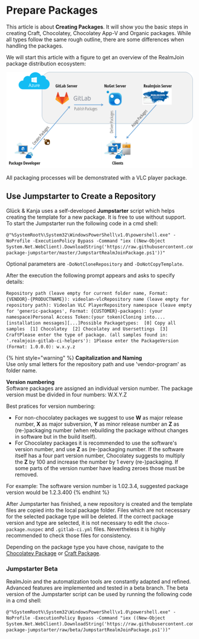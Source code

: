 # Prepare Packages

This article is about **Creating Packages**. It will show you the basic steps in creating Craft, Chocolatey, Chocolatey App-V and Organic packages. While all types follow the same rough outline, there are some differences when handling the packages.

We will start this article with a figure to get an overview of the RealmJoin package distribution ecosystem:

![](../.gitbook/assets/rj-ecosystem.png)

All packaging processes will be demonstrated with a VLC player package.

## Use Jumpstarter to Create a Repository

Glück & Kanja uses a self-developed **Jumpstarter** script which helps creating the template for a new package. It is free to use without support. To start the Jumpstarter run the following code in a cmd shell:

```text
@"%SystemRoot%\System32\WindowsPowerShell\v1.0\powershell.exe" -NoProfile -ExecutionPolicy Bypass -Command "iex ((New-Object System.Net.WebClient).DownloadString('https://raw.githubusercontent.com/realmjoin/realmjoin-package-jumpstarter/master/JumpstartRealmJoinPackage.ps1'))"
```

Optional parameters are `-DoNotCloneRepository` and `-DoNotCopyTemplate`.

After the execution the following prompt appears and asks to specify details:

```text
Repository path (leave empty for current folder name, Format: {VENDOR}-{PRODUCTNAME}): videolan-vlcRepository name (leave empty for repository path): Videolan VLC PlayerRepository namespace (leave empty for 'generic-packages', Format: {CUSTOMER}-packages): (your namespace)Personal Access Token:(your token)Cloning into....[installation messages][...]Possible Packagetypes:  [0] Copy all samples  [1] Chocolatey  [2] Chocolatey and Usersettings  [3] CraftPlease enter the type of package. (all samples found in: '.realmjoin-gitlab-ci-helpers'): 1Please enter the PackageVersion (Format: 1.0.0.0): w.x.y.z
```

{% hint style="warning" %}
**Capitalization and Naming**  
Use only smal letters for the repository path and use 'vendor-program' as folder name.  
  
**Version numbering**  
Software packages are assigned an individual version number. The package version must be divided in four numbers: W.X.Y.Z  
  
Best pratices for version numbering:

*  For non-chocolatey packages we suggest to use **W** as major release number, **X** as major subversion, **Y** as minor release number an **Z** as \(re-\)packaging number \(when rebuilding the package without changes in software but in the build itself\).
* For Chocolatey packages it is recommended to use the software's version number, and use **Z** as \(re-\)packaging number. If the software itself has a four part version number, Chocolatey suggests to multiply the **Z** by 100 and increase the number by 1 every \(re-\)packaging. If some parts of the version number have leading zeroes those must be removed.

For example: The software version number is 1.02.3.4, suggested package version would be 1.2.3.400
{% endhint %}

After Jumpstarter has finished, a new repository is created and the template files are copied into the local package folder. Files which are not necessary for the selected package type will be deleted. If the correct package version and type are selected, it is not necessary to edit the `choco-package.nuspec` and `.gitlab-ci.yml` files. Nevertheless it is highly recommended to check those files for consistency.

Depending on the package type you have chose, navigate to the [Chocolatey Package](create-choco-package.md) or [Craft Package](create-craft-package.md).

### Jumpstarter Beta

RealmJoin and the automatization tools are constantly adapted and refined. Advanced features are implemented and tested in a beta branch. The beta version of the Jumpstarter script can be used by running the following code in a cmd shell:

```text
@"%SystemRoot%\System32\WindowsPowerShell\v1.0\powershell.exe" -NoProfile -ExecutionPolicy Bypass -Command "iex ((New-Object System.Net.WebClient).DownloadString('https://raw.githubusercontent.com/realmjoin/realmjoin-package-jumpstarter/raw/beta/JumpstartRealmJoinPackage.ps1'))"
```

